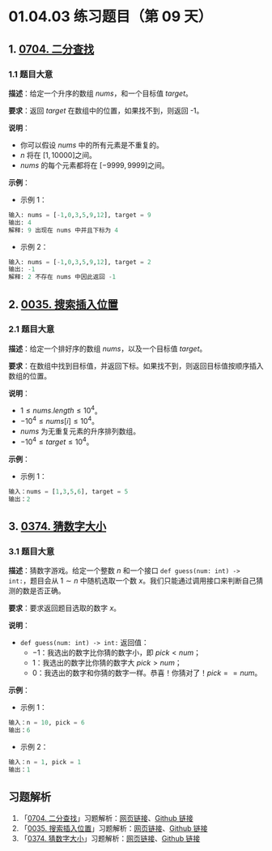 # 01.04.03 练习题目（第 09 天）

## 1. [0704. 二分查找](https://leetcode.cn/problems/binary-search/)

### 1.1 题目大意

**描述**：给定一个升序的数组 $nums$，和一个目标值 $target$。

**要求**：返回 $target$ 在数组中的位置，如果找不到，则返回 -1。

**说明**：

- 你可以假设 $nums$ 中的所有元素是不重复的。
- $n$ 将在 $[1, 10000]$之间。
- $nums$ 的每个元素都将在 $[-9999, 9999]$之间。

**示例**：

- 示例 1：

```python
输入: nums = [-1,0,3,5,9,12], target = 9
输出: 4
解释: 9 出现在 nums 中并且下标为 4
```

- 示例 2：

```python
输入: nums = [-1,0,3,5,9,12], target = 2
输出: -1
解释: 2 不存在 nums 中因此返回 -1
```

## 2. [0035. 搜索插入位置](https://leetcode.cn/problems/search-insert-position/)

### 2.1 题目大意

**描述**：给定一个排好序的数组 $nums$，以及一个目标值 $target$。

**要求**：在数组中找到目标值，并返回下标。如果找不到，则返回目标值按顺序插入数组的位置。

**说明**：

- $1 \le nums.length \le 10^4$。
- $-10^4 \le nums[i] \le 10^4$。
- $nums$ 为无重复元素的升序排列数组。
- $-10^4 \le target \le 10^4$。

**示例**：

- 示例 1：

```python
输入：nums = [1,3,5,6], target = 5
输出：2
```

## 3. [0374. 猜数字大小](https://leetcode.cn/problems/guess-number-higher-or-lower/)

### 3.1 题目大意

**描述**：猜数字游戏。给定一个整数 $n$ 和一个接口 `def guess(num: int) -> int:`，题目会从 $1 \sim n$ 中随机选取一个数 $x$。我们只能通过调用接口来判断自己猜测的数是否正确。

**要求**：要求返回题目选取的数字 $x$。

**说明**：

- `def guess(num: int) -> int:` 返回值：
  - $-1$：我选出的数字比你猜的数字小，即 $pick < num$；
  - $1$：我选出的数字比你猜的数字大 $pick > num$；
  - $0$：我选出的数字和你猜的数字一样。恭喜！你猜对了！$pick == num$。

**示例**：

- 示例 1：

```python
输入：n = 10, pick = 6
输出：6
```

- 示例 2：

```python
输入：n = 1, pick = 1
输出：1
```
## 习题解析

1. 「[0704. 二分查找](https://leetcode.cn/problems/binary-search/)」习题解析：[网页链接](https://datawhalechina.github.io/leetcode-notes/#/solutions/0704)、[Github 链接](https://github.com/datawhalechina/leetcode-notes/blob/main/docs/solutions/0704.md)
2. 「[0035. 搜索插入位置](https://leetcode.cn/problems/search-insert-position/)」习题解析：[网页链接](https://datawhalechina.github.io/leetcode-notes/#/solutions/0035)、[Github 链接](https://github.com/datawhalechina/leetcode-notes/blob/main/docs/solutions/0035.md)
3. 「[0374. 猜数字大小](https://leetcode.cn/problems/guess-number-higher-or-lower/)」习题解析：[网页链接](https://datawhalechina.github.io/leetcode-notes/#/solutions/0374)、[Github 链接](https://github.com/datawhalechina/leetcode-notes/blob/main/docs/solutions/0374.md)

